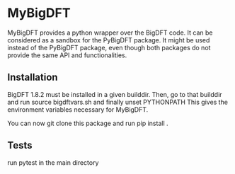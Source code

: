 # MyBigDFT

MyBigDFT provides a python wrapper over the BigDFT code.
It can be considered as a sandbox for the PyBigDFT package.
It might be used instead of the PyBigDFT package,
even though both packages do not provide the same API and functionalities.

## Installation

BigDFT 1.8.2 must be installed in a given builddir.
Then, go to that builddir and run source bigdftvars.sh and finally unset PYTHONPATH
This gives the environment variables necessary for MyBigDFT.

You can now git clone this package and run pip install .

## Tests

run pytest in the main directory
